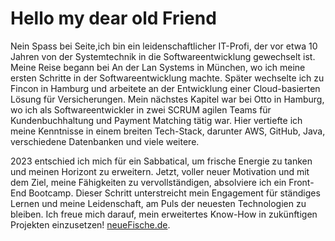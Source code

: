 # Hello my dear old Friend

Nein Spass bei Seite,ich bin ein leidenschaftlicher IT-Profi, der vor etwa 10 Jahren von der Systemtechnik in die Softwareentwicklung gewechselt ist. Meine Reise begann bei An der Lan Systems in München, wo ich meine ersten Schritte in der Softwareentwicklung machte. Später wechselte ich zu Fincon in Hamburg und arbeitete an der Entwicklung einer Cloud-basierten Lösung für Versicherungen. Mein nächstes Kapitel war bei Otto in Hamburg, wo ich als Softwareentwickler in zwei SCRUM agilen Teams für Kundenbuchhaltung und Payment Matching tätig war. Hier vertiefte ich meine Kenntnisse in einem breiten Tech-Stack, darunter AWS, GitHub, Java, verschiedene Datenbanken und viele weitere.

2023 entschied ich mich für ein Sabbatical, um frische Energie zu tanken und meinen Horizont zu erweitern. Jetzt, voller neuer Motivation und mit dem Ziel, meine Fähigkeiten zu vervollständigen, absolviere ich ein Front-End Bootcamp. Dieser Schritt unterstreicht mein Engagement für ständiges Lernen und meine Leidenschaft, am Puls der neuesten Technologien zu bleiben. Ich freue mich darauf, mein erweitertes Know-How in zukünftigen Projekten einzusetzen! [neueFische.de](https://www.neuefische.de).
